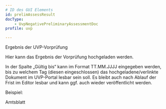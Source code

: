 ```yaml
---
# ID des GUI Elements
id: prelimAssessResult
docType:
    - UvpNegativePreliminaryAssessmentDoc
profile: uvp

---
```


Ergebnis der UVP-Vorprüfung

Hier kann das Ergebnis der Vorprüfung hochgeladen werden.

In der Spalte „Gültig bis“ kann im Format TT.MM.JJJJ eingegeben werden, bis zu welchem Tag (diesen eingeschlossen) das hochgeladene/verlinkte Dokument im UVP-Portal lesbar sein soll. Es bleibt auch nach Ablauf der Frist im Editor lesbar und kann ggf. auch wieder veröffentlicht werden.

Beispiel:

Amtsblatt